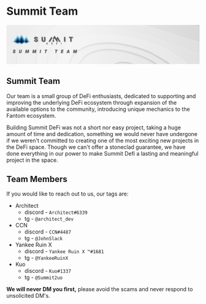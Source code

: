 # Summit Team

![](.gitbook/assets/summit-team-masthead.jpg)

## Summit Team

Our team is a small group of DeFi enthusiasts, dedicated to supporting and improving the underlying DeFi ecosystem through expansion of the available options to the community, introducing unique mechanics to the Fantom ecosystem.

Building Summit DeFi was not a short nor easy project, taking a huge amount of time and dedication, something we would never have undergone if we weren't committed to creating one of the most exciting new projects in the DeFi space. Though we can't offer a stoneclad guarantee, we have done everything in our power to make Summit Defi a lasting and meaningful project in the space.

## Team Members

If you would like to reach out to us, our tags are:

* Architect
  * discord - `Architect#6339`
  * tg - `@architect_dev`
* CCN
  * discord - `CCN#4487`
  * tg - `@JohnSlack`
* Yankee Ruin X
  * discord - `Yankee Ruin X ™#1681`
  * tg - `@YankeeRuinX`
* Kuo
  * discord - `Kuo#1337`
  * tg - `@Summit2uo`

**We will never DM you first,** please avoid the scams and never respond to unsolicited DM's.  



